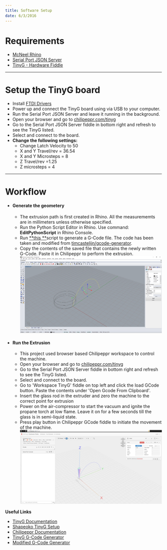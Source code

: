 ```yaml
---
title: Software Setup
date: 6/3/2016
---
```


# Requirements
- [McNeel Rhino](https://github.com/johnlauer/serial-port-json-server)
- [Serial Port JSON Server](https://github.com/johnlauer/serial-port-json-server)
- [TinyG - Hardware Fiddle](https://github.com/synthetos/TinyG/wiki/Chilipeppr)

* * * 

# Setup the TinyG board
- Install [FTDI Drivers](https://github.com/synthetos/TinyG/wiki/Connecting-TinyG#install-ftdi-drivers)
- Power up and connect the TinyG board using via USB to your computer.
- Run the Serial Port JSON Server and leave it running in the background. 
- Open your browser and go to [chilipeppr.com/tinyg](http://chilipeppr.com/tinyg) 
- Go to the Serial Port JSON Server fiddle in bottom right and refresh to see the TinyG listed.
- Select and connect to the board.
- **Change the following settings:**
	- Change Latch Velocity to 50
	- X and Y Travel/rev = 36.54
	- X and Y Microsteps = 8
	- Z Travel/rev =1.25
	- Z microsteps = 4

* * * 

# Workflow
- #### Generate the geometery
	- The extrusion path is first created in Rhino. All the measurememts are in millimeters unless otherwise specified.
	- Run the Python Script Editor in Rhino. Use command: **EditPythonScript** in Rhino Console.
	- Run [**this **](https://gist.github.com/jaskiratr/9baad314e0218bfb0174f3a6bb7eccc1#file-quartz-rhino-python-script-py )script to generate a G-Code file. The code has been taken and modified from [timcastelijn/gcode-generator](https://github.com/timcastelijn/gcode-generator).
	- Copy the contents of the saved file that contains the newly written G-Code. Paste it in Chilipeppr to perform the extrusion. 
	![Rhino](/images/rhino.jpg)
	
- #### Run the Extrusion
	
	- This project used browser based Chilipeppr workspace to control the machine. 
	- Open your browser and go to [chilipeppr.com/tinyg](http://chilipeppr.com/tinyg) 
	- Go to the Serial Port JSON Server fiddle in bottom right and refresh to see the TinyG listed.
	- Select and connect to the board.
	- Go to 'Workspace TinyG' fiddle on top left and click the load GCode button. Paste the contents under 'Open Gcode From Clipboard'.
	- Insert the glass rod in the extruder and zero the machine to the correct point for extrusion
	- Power on the air-compressor to start the vacuum and ignite the propane torch at low flame. Leave it on for a few seconds till the glass is in semi-liquid state.
	- Press play button in Chilipeppr GCode fiddle to initiate the movement of the machine.
	![chilipeppr](/images/chilipeppr.jpg)

**Useful Links**
- [TinyG Documentation](https://github.com/synthetos/TinyG)
- [Shapeoko TinyG Setup](https://github.com/synthetos/TinyG/wiki/TinyG-Shapeoko-Setup)
- [Chilipeppr Documentation](https://github.com/synthetos/TinyG/wiki/Chilipeppr)
- [TinyG G-Code Generator](https://github.com/timcastelijn/gcode-generator)
- [Modified G-Code Generator](https://gist.github.com/jaskiratr/9baad314e0218bfb0174f3a6bb7eccc1#file-quartz-rhino-python-script-py)

<script src="https://gist.github.com/jaskiratr/9baad314e0218bfb0174f3a6bb7eccc1.js"></script>